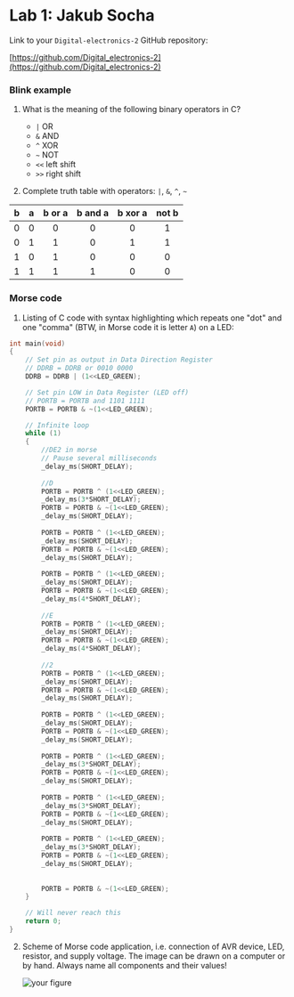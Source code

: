 # Lab 1: Jakub Socha

Link to your `Digital-electronics-2` GitHub repository:

   [https://github.com/Digital_electronics-2](https://github.com/Digital_electronics-2)

### Blink example

1. What is the meaning of the following binary operators in C?
   * `|`  OR
   * `&`  AND
   * `^`  XOR
   * `~`  NOT
   * `<<` left shift
   * `>>` right shift

2. Complete truth table with operators: `|`, `&`, `^`, `~`

| **b** | **a** |**b or a** | **b and a** | **b xor a** | **not b** |
| :-: | :-: | :-: | :-: | :-: | :-: |
| 0 | 0 | 0 | 0 | 0 | 1 |
| 0 | 1 | 1 | 0 | 1 | 1 |
| 1 | 0 | 1 | 0 | 0 | 0 |
| 1 | 1 | 1 | 1 | 0 | 0 |


### Morse code

1. Listing of C code with syntax highlighting which repeats one "dot" and one "comma" (BTW, in Morse code it is letter `A`) on a LED:

```c
int main(void)
{
    // Set pin as output in Data Direction Register
    // DDRB = DDRB or 0010 0000
    DDRB = DDRB | (1<<LED_GREEN);

    // Set pin LOW in Data Register (LED off)
    // PORTB = PORTB and 1101 1111
    PORTB = PORTB & ~(1<<LED_GREEN);

    // Infinite loop
    while (1)
    {
        //DE2 in morse
        // Pause several milliseconds
        _delay_ms(SHORT_DELAY);
                
        //D
        PORTB = PORTB ^ (1<<LED_GREEN);
        _delay_ms(3*SHORT_DELAY);
        PORTB = PORTB & ~(1<<LED_GREEN);
        _delay_ms(SHORT_DELAY);
      
        PORTB = PORTB ^ (1<<LED_GREEN);
        _delay_ms(SHORT_DELAY);
        PORTB = PORTB & ~(1<<LED_GREEN);
        _delay_ms(SHORT_DELAY);
        
        PORTB = PORTB ^ (1<<LED_GREEN);
        _delay_ms(SHORT_DELAY);
        PORTB = PORTB & ~(1<<LED_GREEN);
        _delay_ms(4*SHORT_DELAY);
        
        //E
        PORTB = PORTB ^ (1<<LED_GREEN);
        _delay_ms(SHORT_DELAY);
        PORTB = PORTB & ~(1<<LED_GREEN);
        _delay_ms(4*SHORT_DELAY);
        
        //2
        PORTB = PORTB ^ (1<<LED_GREEN);
        _delay_ms(SHORT_DELAY);
        PORTB = PORTB & ~(1<<LED_GREEN);
        _delay_ms(SHORT_DELAY);
        
        PORTB = PORTB ^ (1<<LED_GREEN);
        _delay_ms(SHORT_DELAY);
        PORTB = PORTB & ~(1<<LED_GREEN);
        _delay_ms(SHORT_DELAY);
        
        PORTB = PORTB ^ (1<<LED_GREEN);
        _delay_ms(3*SHORT_DELAY);
        PORTB = PORTB & ~(1<<LED_GREEN);
        _delay_ms(SHORT_DELAY);
        
        PORTB = PORTB ^ (1<<LED_GREEN);
        _delay_ms(3*SHORT_DELAY);
        PORTB = PORTB & ~(1<<LED_GREEN);
        _delay_ms(SHORT_DELAY);
        
        PORTB = PORTB ^ (1<<LED_GREEN);
        _delay_ms(3*SHORT_DELAY);
        PORTB = PORTB & ~(1<<LED_GREEN);
        _delay_ms(SHORT_DELAY);
        
      
     	PORTB = PORTB & ~(1<<LED_GREEN);
    }

    // Will never reach this
    return 0;
}
```


2. Scheme of Morse code application, i.e. connection of AVR device, LED, resistor, and supply voltage. The image can be drawn on a computer or by hand. Always name all components and their values!

   ![your figure]()

